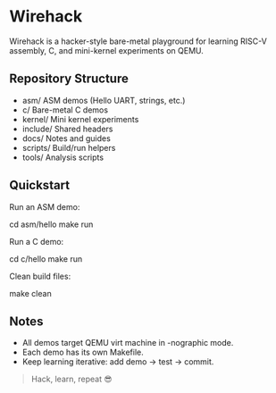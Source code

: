 # Wirehack

Wirehack is a hacker-style bare-metal playground for learning RISC-V assembly, C, and mini-kernel experiments on QEMU.

## Repository Structure

- asm/      ASM demos (Hello UART, strings, etc.)
- c/        Bare-metal C demos
- kernel/   Mini kernel experiments
- include/  Shared headers
- docs/     Notes and guides
- scripts/  Build/run helpers
- tools/    Analysis scripts

## Quickstart

Run an ASM demo:

cd asm/hello
make run

Run a C demo:

cd c/hello
make run

Clean build files:

make clean

## Notes

- All demos target QEMU virt machine in -nographic mode.
- Each demo has its own Makefile.
- Keep learning iterative: add demo → test → commit.

> Hack, learn, repeat 😎
